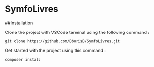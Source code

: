 # SymfoLivres

##Installation

Clone the project with VSCode terminal using the following command :  

```
git clone https://github.com/BborisB/SymfoLivres.git
```

Get started with the project using this command :  

```
composer install
```
